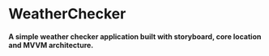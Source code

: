 # WeatherChecker

#### A simple weather checker application built with storyboard, core location and MVVM architecture.
